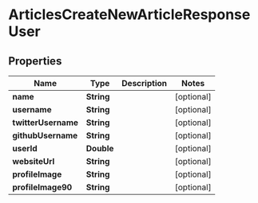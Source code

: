 

# ArticlesCreateNewArticleResponseUser


## Properties

| Name | Type | Description | Notes |
|------------ | ------------- | ------------- | -------------|
|**name** | **String** |  |  [optional] |
|**username** | **String** |  |  [optional] |
|**twitterUsername** | **String** |  |  [optional] |
|**githubUsername** | **String** |  |  [optional] |
|**userId** | **Double** |  |  [optional] |
|**websiteUrl** | **String** |  |  [optional] |
|**profileImage** | **String** |  |  [optional] |
|**profileImage90** | **String** |  |  [optional] |




